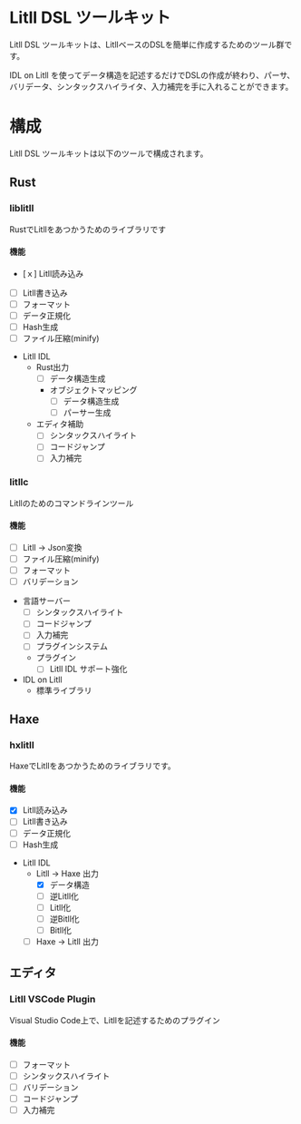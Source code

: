 # Litll DSL ツールキット

Litll DSL ツールキットは、LitllベースのDSLを簡単に作成するためのツール群です。

IDL on Litll を使ってデータ構造を記述するだけでDSLの作成が終わり、パーサ、バリデータ、シンタックスハイライタ、入力補完を手に入れることができます。


# 構成

Litll DSL ツールキットは以下のツールで構成されます。


## Rust

### liblitll
RustでLitllをあつかうためのライブラリです

#### 機能
- [ｘ] Litll読み込み
- [ ] Litll書き込み
- [ ] フォーマット
- [ ] データ正規化
- [ ] Hash生成
- [ ] ファイル圧縮(minify)

- Litll IDL
    - Rust出力
        - [ ] データ構造生成
        - オブジェクトマッピング
            - [ ] データ構造生成
            - [ ] パーサー生成 
    - エディタ補助
        - [ ] シンタックスハイライト
        - [ ] コードジャンプ
        - [ ] 入力補完

### litllc
Litllのためのコマンドラインツール

#### 機能
- [ ] Litll → Json変換
- [ ] ファイル圧縮(minify)
- [ ] フォーマット
- [ ] バリデーション

- 言語サーバー
    - [ ] シンタックスハイライト
    - [ ] コードジャンプ
    - [ ] 入力補完
    - [ ] プラグインシステム
    - プラグイン
        - [ ] Litll IDL サポート強化

- IDL on Litll
    - 標準ライブラリ

## Haxe

### hxlitll
HaxeでLitllをあつかうためのライブラリです。

#### 機能
- [x] Litll読み込み
- [ ] Litll書き込み
- [ ] データ正規化
- [ ] Hash生成

- Litll IDL
    - Litll → Haxe 出力
        - [x] データ構造
        - [ ] 逆Litll化
        - [ ] Litll化
        - [ ] 逆Bitll化
        - [ ] Bitll化
    - [ ] Haxe → Litll 出力

## エディタ

### Litll VSCode Plugin
Visual Studio Code上で、Litllを記述するためのプラグイン

#### 機能
- [ ] フォーマット
- [ ] シンタックスハイライト
- [ ] バリデーション
- [ ] コードジャンプ
- [ ] 入力補完

